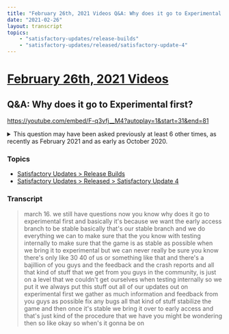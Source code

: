 ```yaml
---
title: "February 26th, 2021 Videos Q&A: Why does it go to Experimental first?"
date: "2021-02-26"
layout: transcript
topics:
    - "satisfactory-updates/release-builds"
    - "satisfactory-updates/released/satisfactory-update-4"
---
```

# [February 26th, 2021 Videos](../2021-02-26.md)
## Q&A: Why does it go to Experimental first?
https://youtube.com/embed/F-q3vfj__M4?autoplay=1&start=31&end=81
<details>
<summary>This question may have been asked previously at least 6 other times, as recently as February 2021 and as early as October 2020.</summary>

* [February 23rd, 2021 Livestream Q&A: Is that March date for Experimental?](./yt-sQTpG9Ws6EA.md) [https://www.youtube.com/watch?v=sQTpG9Ws6EA](https://www.youtube.com/watch?v=sQTpG9Ws6EA)
* [February 16th, 2021 Livestream Q&A: No Experimental?](./yt-2cO89rhg6sQ.md) [https://www.youtube.com/watch?v=2cO89rhg6sQ](https://www.youtube.com/watch?v=2cO89rhg6sQ)
* [February 16th, 2021 Livestream Q&A: I think I missed a discussion around when it would be shifted to Early Access?](./yt-eTafCP7eCB4.md) [https://www.youtube.com/watch?v=eTafCP7eCB4](https://www.youtube.com/watch?v=eTafCP7eCB4)
* [February 2nd, 2021 Livestream Q&A: Will Update 4 be on Experimental or main branch?](./yt-ePwT4AogKWY.md) [https://www.youtube.com/watch?v=ePwT4AogKWY](https://www.youtube.com/watch?v=ePwT4AogKWY)
* [January 26th, 2021 Livestream Q&A: Will Update 4 be rolled out to Experimental first?](./yt-xJ3zk3Yvav0.md) [https://www.youtube.com/watch?v=xJ3zk3Yvav0](https://www.youtube.com/watch?v=xJ3zk3Yvav0)
* [October 6th, 2020 Livestream Q&A: Is the expected date relative to Early Access or Experimental?](./yt-rc0InGTzcOQ.md) [https://www.youtube.com/watch?v=rc0InGTzcOQ](https://www.youtube.com/watch?v=rc0InGTzcOQ)
</details>


### Topics
* [Satisfactory Updates > Release Builds](../topics/satisfactory-updates/release-builds.md)
* [Satisfactory Updates > Released > Satisfactory Update 4](../topics/satisfactory-updates/released/satisfactory-update-4.md)

### Transcript

> march 16. we still have questions now you know why does it go to experimental first and basically it's because we want the early access branch to be stable basically that's our stable branch and we do everything we can to make sure that the you know with testing internally to make sure that the game is as stable as possible when we bring it to experimental but we can never really be sure you know there's only like 30 40 of us or something like that and there's a bajillion of you guys and the feedback and the crash reports and all that kind of stuff that we get from you guys in the community, is just on a level that we couldn't get ourselves when testing internally so we put it we always put this stuff out all of our updates out on experimental first we gather as much information and feedback from you guys as possible fix any bugs all that kind of stuff stabilize the game and then once it's stable we bring it over to early access and that's just kind of the procedure that we have you might be wondering then so like okay so when's it gonna be on
